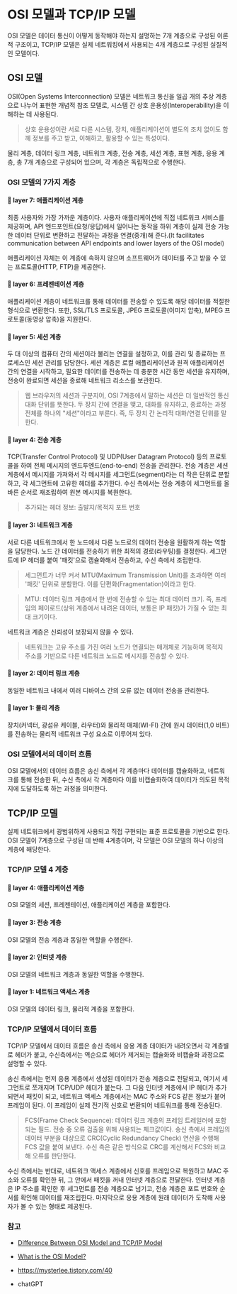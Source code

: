 # OSI 모델과 TCP/IP 모델
OSI 모델은 데이터 통신이 어떻게 동작해야 하는지 설명하는 7개 계층으로 구성된 이론적 구조이고, TCP/IP 모델은 실제 네트워킹에서 사용되는 4개 계층으로 구성된 실질적인 모델이다.

## OSI 모델
OSI(Open Systems Interconnection) 모델은 네트워크 통신을 일곱 개의 추상 계층으로 나누어 표현한 개념적 참조 모델로, 시스템 간 상호 운용성(Interoperability)을 이해하는 데 사용된다.

> 상호 운용성이란 서로 다른 시스템, 장치, 애플리케이션이 별도의 조치 없이도 함께 정보를 주고 받고, 이해하고, 활용할 수 있는 특성이다.

물리 계층, 데이터 링크 계층, 네트워크 계층, 전송 계층, 세션 계층, 표현 계층, 응용 계층, 총 7개 계층으로 구성되어 있으며, 각 계층은 독립적으로 수행한다.

### OSI 모델의 7가지 계층
#### 🔹 layer 7: 애플리케이션 계층
최종 사용자와 가장 가까운 계층이다. 사용자 애플리케이션에 직접 네트워크 서비스를 제공하며, API 엔드포인트(요청/응답)에서 일어나는 동작을 하위 계층이 실제 전송 가능한 데이터 단위로 변환하고 전달하는 과정을 연결(중개)해 준다.(It facilitates communication between API endpoints and lower layers of the OSI model)

애플리케이션 자체는 이 계층에 속하지 않으며 소프트웨어가 데이터를 주고 받을 수 있는 프로토콜(HTTP, FTP)을 제공한다.

#### 🔹 layer 6: 프레젠테이션 계층
애플리케이션 계층이 네트워크를 통해 데이터를 전송할 수 있도록 해당 데이터를 적절한 형식으로 변환한다. 또한, SSL/TLS 프로토콜, JPEG 프로토콜(이미지 압축), MPEG 프로토콜(동영상 압축)을 지원한다. 

#### 🔹 layer 5: 세션 계층
두 대 이상의 컴퓨터 간의 세션이라 불리는 연결을 설정하고, 이를 관리 및 종료하는 프로세스인 세션 관리를 담당한다. 세션 계층은 로컬 애플리케이션과 원격 애플리케이션 간의 연결을 시작하고, 필요한 데이터를 전송하는 데 충분한 시간 동안 세션을 유지하며, 전송이 완료되면 세션을 종료해 네트워크 리소스를 보관한다.

> 웹 브라우저의 세션과 구분지어, OSI 7계층에서 말하는 세션은 더 일반적인 통신 대화 단위를 뜻한다. 두 장치 간에 연결을 맺고, 대화를 유지하고, 종료하는 과정 전체를 하나의 "세션"이라고 부른다. 즉, 두 장치 간 논리적 대화/연결 단위를 말한다.

#### 🔹 layer 4: 전송 계층
TCP(Transfer Control Protocol) 및 UDP(User Datagram Protocol) 등의 프로토콜을 하여 전체 메시지의 엔드투엔드(end-to-end) 전송을 관리한다. 전송 계층은 세션 계층에서 메시지를 가져와서 각 메시지를 세그먼트(segment)라는 더 작은 단위로 분할하고, 각 세그먼트에 고유한 헤더를 추가한다. 수신 측에서는 전송 계층이 세그먼트를 올바른 순서로 재조립하여 원본 메시지를 복원한다.

> 추가되는 헤더 정보: 출발지/목적지 포트 번호

#### 🔹 layer 3: 네트워크 계층
서로 다른 네트워크에서 한 노드에서 다른 노드로의 데이터 전송을 원활하게 하는 역할을 담당한다. 노드 간 데이터를 전송하기 위한 최적의 경로(라우팅)를 결정한다. 세그먼트에 IP 헤더를 붙여 '패킷'으로 캡슐화해서 전송하고, 수신 측에서 조립한다.

> 세그먼트가 너무 커서 MTU(Maximum Transmission Unit)를 초과하면 여러 '패킷' 단위로 분할한다. 이를 단편화(Fragmentation)이라고 한다.

> MTU: 데이터 링크 계층에서 한 번에 전송할 수 있는 최대 데이터 크기. 즉, 프레임의 페이로드(상위 계층에서 내려온 데이터, 보통은 IP 패킷)가 가질 수 있는 최대 크기이다.

네트워크 계층은 신뢰성이 보장되지 않을 수 있다.

> 네트워크는 고유 주소를 가진 여러 노드가 연결되는 매개체로 기능하며 목적지 주소를 기반으로 다른 네트워크 노드로 메시지를 전송할 수 있다.

#### 🔹 layer 2: 데이터 링크 계층
동일한 네트워크 내에서 여러 디바이스 간의 오류 없는 데이터 전송을 관리한다.

#### 🔹 layer 1: 물리 계층
장치(커넥터, 광섬유 케이블, 라우터)와 물리적 매체(WI-FI) 간에 원시 데이터(1,0 비트)를 전송하는 물리적 네트워크 구성 요소로 이루어져 있다.

### OSI 모델에서의 데이터 흐름
OSI 모델에서의 데이터 흐름은 송신 측에서 각 계층마다 데이터를 캡슐화하고, 네트워크를 통해 전송한 뒤, 수신 측에서 각 계층마다 이를 비캡슐화하여 데이터가 의도된 목적지에 도달하도록 하는 과정을 의미한다.


## TCP/IP 모델
실제 네트워크에서 광범위하게 사용되고 직접 구현되는 표준 프로토콜을 기반으로 한다. OSI 모델이 7계층으로 구성된 데 반해 4계층이며, 각 모델은 OSI 모델의 하나 이상의 계층에 해당한다.

### TCP/IP 모델 4 계층

#### 🔹 layer 4: 애플리케이션 계층
OSI 모델의 세션, 프레젠테이션, 애플리케이션 계층을 포함한다.

#### 🔹 layer 3: 전송 계층
OSI 모델의 전송 계층과 동일한 역할을 수행한다.

#### 🔹 layer 2: 인터넷 계층
OSI 모델의 네트워크 계층과 동일한 역할을 수행한다.

#### 🔹 layer 1: 네트워크 액세스 계층
OSI 모델의 데이터 링크, 물리적 계층을 포함한다.

### TCP/IP 모델에서 데이터 흐름
TCP/IP 모델에서 데이터 흐름은 송신 측에서 응용 계층 데이터가 내려오면서 각 계층별로 헤더가 붙고, 수신측에서는 역순으로 헤더가 제거되는 캡슐화와 비캡슐화 과정으로 설명할 수 있다.

송신 측에서는 먼저 응용 계층에서 생성된 데이터가 전송 계층으로 전달되고, 여기서 세그먼트로 쪼개지며 TCP/UDP 헤더가 붙는다. 그 다음 인터넷 계층에서 IP 헤더가 추가되면서 패킷이 되고, 네트워크 액세스 계층에서는 MAC 주소와 FCS 같은 정보가 붙어 프레임이 된다. 이 프레임이 실제 전기적 신호로 변환되어 네트워크를 통해 전송된다.

> FCS(Frame Check Sequence): 데이터 링크 계층의 프레임 트레일러에 포함되는 필드. 전송 중 오류 검출을 위해 사용되는 체크값이다. 송신 측에서 프레임의 데이터 부분을 대상으로 CRC(Cyclic Redundancy Check) 연산을 수행해 FCS 값을 붙여 보낸다. 수신 측은 같은 방식으로 CRC를 계산해서 FCS와 비교해 오류를 판단한다.

수신 측에서는 반대로, 네트워크 액세스 계층에서 신호를 프레임으로 복원하고 MAC 주소와 오류를 확인한 뒤, 그 안에서 패킷을 꺼내 인터넷 계층으로 전달한다. 인터넷 계층은 IP 주소를 확인한 후 세그먼트를 전송 계층으로 넘기고, 전송 계층은 포트 번호와 순서를 확인해 데이터를 재조립한다. 마지막으로 응용 계층에 원래 데이터가 도착해 사용자가 볼 수 있는 형태로 제공된다.

### 참고
- [Difference Between OSI Model and TCP/IP Model](https://www.geeksforgeeks.org/computer-networks/difference-between-osi-model-and-tcp-ip-model)

- [What is the OSI Model?](https://www.ibm.com/kr-ko/think/topics/osi-model)

- https://mysterlee.tistory.com/40

- chatGPT